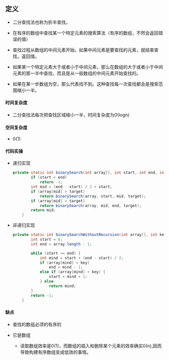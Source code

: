 ## 定义

- 二分查找法也称为折半查找，

- 在有序的数组中查找某一个特定元素的搜索算法（有序的数组，不然会返回错误的值）
- 查找过程从数组的中间元素开始，如果中间元素是要查找的元素，就结束查找，返回值。
- 如果某一个特定元素大于或者小于中间元素，那么在数组的大于或者小于中间元素的那一半中查找，而且是从一般数组的中间元素开始查找的。
- 如果在某一步数组为空，那么代表找不到。这种查找每一次查找都会是搜索范围缩小一半。

#### 时间复杂度

- 二分查找法每次把查找区域缩小一半，时间复杂度为0(logn)

#### 空间复杂度

- 0(1)

#### 代码实操

- 递归实现

  ```java
  private static int binarySearch(int array[], int start, int end, int target) {
          if (start > end)
              return -1;
          int mid = (end - start) / 2 + start;
          if (array[mid] > target)
              return binarySearch(array, start, mid, target);
          if (array[mid] < target)
              return binarySearch(array, mid, end, target);
          return mid;
      }
  
  ```

  

- 非递归实现

  ```java
  private static int binarySearchWithoutRecursion(int array[], int key) {
          int start = 0;
          int end = array.length - 1;
  
          while (start <= end) {
              int mind = start + (end - start) / 2;
              if (array[mind] > key)
                  end = mind - 1;
              else if (array[mind] < key) {
                  start = mind + 1;
              } else
                  return mind;
          }
          return -1;
      }
  ```

  

#### 缺点

- 查找的数组必须的有序的

- 它是数组
  - 读取数组效率是0(1)，而数组的插入和删除某个元素的效率确实0(n),因而导致构建有序数组变成低效的事情。